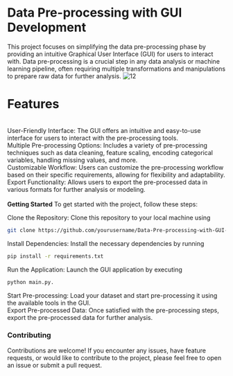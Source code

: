 # Data Pre-processing with GUI Development
This project focuses on simplifying the data pre-processing phase by providing an intuitive Graphical User Interface (GUI) for users to interact with. Data pre-processing is a crucial step in any data analysis or machine learning pipeline, often requiring multiple transformations and manipulations to prepare raw data for further analysis.
![12](https://github.com/Bikas0/Data-Pre-processing-with-GUI-Development/assets/66817101/fba93e04-2743-43f2-bb82-bb62ba4bc673)

<h1>Features</h1><br>
User-Friendly Interface: The GUI offers an intuitive and easy-to-use interface for users to interact with the pre-processing tools.<br>
Multiple Pre-processing Options: Includes a variety of pre-processing techniques such as data cleaning, feature scaling, encoding categorical variables, handling missing values, and more.<br>
Customizable Workflow: Users can customize the pre-processing workflow based on their specific requirements, allowing for flexibility and adaptability.<br>
Export Functionality: Allows users to export the pre-processed data in various formats for further analysis or modeling.<br>
<br>
<b>Getting Started</b>
To get started with the project, follow these steps:<br>

Clone the Repository: Clone this repository to your local machine using <br>
```bash
git clone https://github.com/yourusername/Data-Pre-processing-with-GUI-Development.git
```
Install Dependencies: Install the necessary dependencies by running 
```bash
pip install -r requirements.txt
```
Run the Application: Launch the GUI application by executing 
```bash
python main.py.
````
Start Pre-processing: Load your dataset and start pre-processing it using the available tools in the GUI.<br>
Export Pre-processed Data: Once satisfied with the pre-processing steps, export the pre-processed data for further analysis.<br>
<h3>Contributing</h3>
Contributions are welcome! If you encounter any issues, have feature requests, or would like to contribute to the project, please feel free to open an issue or submit a pull request.
